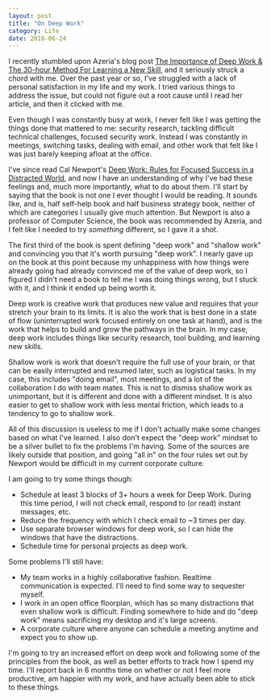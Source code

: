 ```yaml
---
layout: post
title: "On Deep Work"
category: Life
date: 2018-06-24
---
```


I recently stumbled upon Azeria's blog post
[The Importance of Deep Work & The 30-hour Method For Learning a New
Skill](https://azeria-labs.com/the-importance-of-deep-work-the-30-hour-method-for-learning-a-new-skill/),
and it seriously struck a chord with me.  Over the past year or so, I've
struggled with a lack of personal satisfaction in my life and my work.  I tried
various things to address the issue, but could not figure out a root cause until
I read her article, and then it clicked with me.

Even though I was constantly busy at work, I never felt like I was getting the
things done that mattered to me: security research, tackling difficult technical
challenges, focused security work.  Instead I was constantly in meetings,
switching tasks, dealing with email, and other work that felt like I was just
barely keeping afloat at the office.

I've since read Cal Newport's
[Deep Work: Rules for Focused Success in a Distracted World](https://amzn.to/2KeDzTC),
and now I have an understanding of why I've had these feelings and, much more
importantly, what to do about them.  I'll start by saying that the book is not
one I ever thought I would be reading.  It sounds like, and is, half self-help
book and half business strategy book, neither of which are categories I usually
give much attention.  But Newport is also a professor of Computer Science,
the book was recommended by Azeria, and I felt like I needed to try *something*
different, so I gave it a shot.

The first third of the book is spent defining "deep work" and "shallow work" and
convincing you that it's worth pursuing "deep work".  I nearly gave up on the
book at this point because my unhappiness with how things were already going had
already convinced me of the value of deep work, so I figured I didn't need a
book to tell me I was doing things wrong, but I stuck with it, and I think it
ended up being worth it.

Deep work is creative work that produces new value and requires that your
stretch your brain to its limits.  It is also the work that is best done in a
state of flow (uninterrupted work focused entirely on one task at hand), and is
the work that helps to build and grow the pathways in the brain.  In my case,
deep work includes things like security research, tool building, and learning
new skills.

Shallow work is work that doesn't require the full use of your brain, or that
can be easily interrupted and resumed later, such as logistical tasks.  In my
case, this includes "doing email", most meetings, and a lot of the collaboration
I do with team mates.  This is not to dismiss shallow work as unimportant, but
it is different and done with a different mindset.  It is also easier to get to
shallow work with less mental friction, which leads to a tendency to go to
shallow work.

All of this discussion is useless to me if I don't actually make some changes
based on what I've learned.  I also don't expect the "deep work" mindset to be a
silver bullet to fix the problems I'm having.  Some of the sources are likely
outside that position, and going "all in" on the four rules set out by Newport
would be difficult in my current corporate culture.

I am going to try some things though:

- Schedule at least 3 blocks of 3+ hours a week for Deep Work.  During this time
  period, I will not check email, respond to (or read) instant messages, etc.
- Reduce the frequency with which I check email to ~3 times per day.
- Use separate browser windows for deep work, so I can hide the windows that
  have the distractions.
- Schedule time for personal projects as deep work.

Some problems I'll still have:

- My team works in a highly collaborative fashion.  Realtime communication is
  expected.  I'll need to find some way to sequester myself.
- I work in an open office floorplan, which has so many distractions that even
  shallow work is difficult.  Finding somewhere to hide and do "deep work" means
  sacrificing my desktop and it's large screens.
- A corporate culture where anyone can schedule a meeting anytime and expect you
  to show up.

I'm going to try an increased effort on deep work and following some of the
principles from the book, as well as better efforts to track how I spend my
time.  I'll report back in 6 months time on whether or not I feel more
productive, am happier with my work, and have actually been able to stick to
these things.
